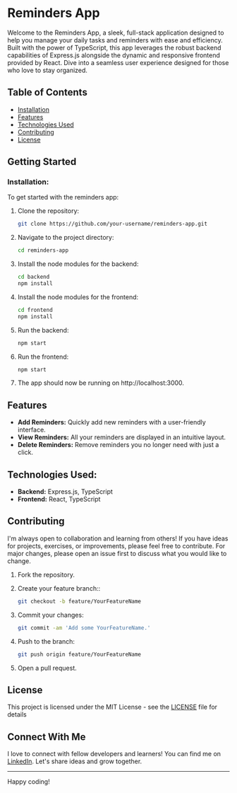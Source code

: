 # Reminders App

Welcome to the Reminders App, a sleek, full-stack application designed to help you manage your daily tasks and reminders with ease and efficiency. Built with the power of TypeScript, this app leverages the robust backend capabilities of Express.js alongside the dynamic and responsive frontend provided by React. Dive into a seamless user experience designed for those who love to stay organized.

## Table of Contents

- [Installation](#installation)
- [Features](#features)
- [Technologies Used](#technologies-used)
- [Contributing](#contributing)
- [License](#license)

## Getting Started

### Installation:

To get started with the reminders app:

1. Clone the repository:

   ```bash
   git clone https://github.com/your-username/reminders-app.git
   ```

2. Navigate to the project directory:

   ```bash
   cd reminders-app
   ```

3. Install the node modules for the backend:

   ```bash
   cd backend
   npm install
   ```

4. Install the node modules for the frontend:

   ```bash
   cd frontend
   npm install
   ```

5. Run the backend:

   ```bash
   npm start
   ```

6. Run the frontend:

   ```bash
   npm start
   ```

7. The app should now be running on http://localhost:3000.

## Features

- **Add Reminders:** Quickly add new reminders with a user-friendly interface.
- **View Reminders:** All your reminders are displayed in an intuitive layout.
- **Delete Reminders:** Remove reminders you no longer need with just a click.

## Technologies Used:

- **Backend:** Express.js, TypeScript
- **Frontend:** React, TypeScript

## Contributing

I'm always open to collaboration and learning from others! If you have ideas for projects, exercises, or improvements, please feel free to contribute. For major changes, please open an issue first to discuss what you would like to change.

1. Fork the repository.

2. Create your feature branch::

   ```bash
   git checkout -b feature/YourFeatureName
   ```

3. Commit your changes:

   ```bash
   git commit -am 'Add some YourFeatureName.'
   ```

4. Push to the branch:

   ```bash
   git push origin feature/YourFeatureName
   ```

5. Open a pull request.

## License

This project is licensed under the MIT License - see the [LICENSE](LICENSE) file for details

## Connect With Me

I love to connect with fellow developers and learners! You can find me on [LinkedIn](https://www.linkedin.com/in/huzaifahtariq/). Let's share ideas and grow together.

---

Happy coding!
